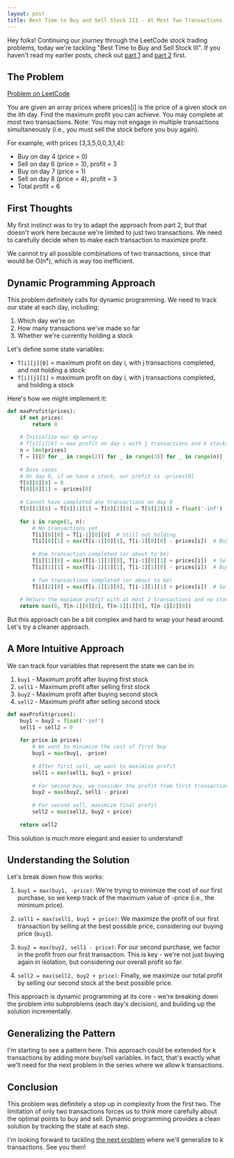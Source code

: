 ```yaml
---
layout: post
title: Best Time to Buy and Sell Stock III - At Most Two Transactions
---
```


Hey folks! Continuing our journey through the LeetCode stock trading problems, today we're tackling "Best Time to Buy and Sell Stock III". If you haven't read my earlier posts, check out [part 1](/2025/04/14/best-time-to-buy-and-sell-stock/) and [part 2](/2025/04/15/best-time-to-buy-and-sell-stock-ii/) first.

## The Problem

[Problem on LeetCode](https://leetcode.com/problems/best-time-to-buy-and-sell-stock-iii/)

>
You are given an array prices where prices[i] is the price of a given stock on the ith day.
Find the maximum profit you can achieve. You may complete at most two transactions.
Note: You may not engage in multiple transactions simultaneously (i.e., you must sell the stock before you buy again).

For example, with prices [3,3,5,0,0,3,1,4]:
- Buy on day 4 (price = 0)
- Sell on day 6 (price = 3), profit = 3
- Buy on day 7 (price = 1)
- Sell on day 8 (price = 4), profit = 3
- Total profit = 6

## First Thoughts

My first instinct was to try to adapt the approach from part 2, but that doesn't work here because we're limited to just two transactions. We need to carefully decide when to make each transaction to maximize profit.

We cannot try all possible combinations of two transactions, since that would be O(n⁴), which is way too inefficient.

## Dynamic Programming Approach

This problem definitely calls for dynamic programming. We need to track our state at each day, including:
1. Which day we're on
2. How many transactions we've made so far
3. Whether we're currently holding a stock

Let's define some state variables:
- `T[i][j][0]` = maximum profit on day i, with j transactions completed, and not holding a stock
- `T[i][j][1]` = maximum profit on day i, with j transactions completed, and holding a stock

Here's how we might implement it:

```python
def maxProfit(prices):
    if not prices:
        return 0
    
    # Initialize our dp array
    # T[i][j][k] = max profit on day i with j transactions and k stocks (0 or 1)
    n = len(prices)
    T = [[[0 for _ in range(2)] for _ in range(3)] for _ in range(n)]
    
    # Base cases
    # On day 0, if we have a stock, our profit is -prices[0]
    T[0][0][0] = 0
    T[0][0][1] = -prices[0]
    
    # Cannot have completed any transactions on day 0
    T[0][1][0] = T[0][1][1] = T[0][2][0] = T[0][2][1] = float('-inf')
    
    for i in range(1, n):
        # No transactions yet
        T[i][0][0] = T[i-1][0][0]  # Still not holding
        T[i][0][1] = max(T[i-1][0][1], T[i-1][0][0] - prices[i])  # Buy or keep holding
        
        # One transaction completed (or about to be)
        T[i][1][0] = max(T[i-1][1][0], T[i-1][0][1] + prices[i])  # Sell or stay without stock
        T[i][1][1] = max(T[i-1][1][1], T[i-1][1][0] - prices[i])  # Buy again or keep holding
        
        # Two transactions completed (or about to be)
        T[i][2][0] = max(T[i-1][2][0], T[i-1][1][1] + prices[i])  # Sell or stay without stock
    
    # Return the maximum profit with at most 2 transactions and no stock at the end
    return max(0, T[n-1][0][0], T[n-1][1][0], T[n-1][2][0])
```

But this approach can be a bit complex and hard to wrap your head around. Let's try a cleaner approach.

## A More Intuitive Approach

We can track four variables that represent the state we can be in:
1. `buy1` - Maximum profit after buying first stock
2. `sell1` - Maximum profit after selling first stock
3. `buy2` - Maximum profit after buying second stock
4. `sell2` - Maximum profit after selling second stock

```python
def maxProfit(prices):
    buy1 = buy2 = float('-inf')
    sell1 = sell2 = 0
    
    for price in prices:
        # We want to minimize the cost of first buy
        buy1 = max(buy1, -price)
        
        # After first sell, we want to maximize profit
        sell1 = max(sell1, buy1 + price)
        
        # For second buy, we consider the profit from first transaction
        buy2 = max(buy2, sell1 - price)
        
        # For second sell, maximize final profit
        sell2 = max(sell2, buy2 + price)
    
    return sell2
```

This solution is much more elegant and easier to understand! 

## Understanding the Solution

Let's break down how this works:

1. `buy1 = max(buy1, -price)`: We're trying to minimize the cost of our first purchase, so we keep track of the maximum value of -price (i.e., the minimum price).

2. `sell1 = max(sell1, buy1 + price)`: We maximize the profit of our first transaction by selling at the best possible price, considering our buying price (`buy1`).

3. `buy2 = max(buy2, sell1 - price)`: For our second purchase, we factor in the profit from our first transaction. This is key - we're not just buying again in isolation, but considering our overall profit so far.

4. `sell2 = max(sell2, buy2 + price)`: Finally, we maximize our total profit by selling our second stock at the best possible price.

This approach is dynamic programming at its core - we're breaking down the problem into subproblems (each day's decision), and building up the solution incrementally.

## Generalizing the Pattern

I'm starting to see a pattern here. This approach could be extended for k transactions by adding more buy/sell variables. In fact, that's exactly what we'll need for the next problem in the series where we allow k transactions.

## Conclusion

This problem was definitely a step up in complexity from the first two. The limitation of only two transactions forces us to think more carefully about the optimal points to buy and sell. Dynamic programming provides a clean solution by tracking the state at each step.

I'm looking forward to tackling [the next problem](/2025/04/15/best-time-to-buy-and-sell-stock-iv/) where we'll generalize to k transactions. See you then! 